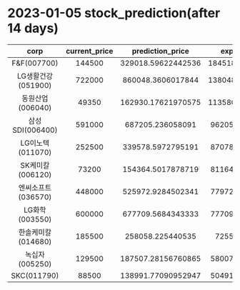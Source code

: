 # 2023-01-05 stock_prediction(after 14 days)

|   corp   |   current_price   |   prediction_price   |   expected_profit   |
|:--------:|:-----------------:|:--------------------:|:-------------------:|
|F&F(007700)|144500|329018.59622442536|184518.59622442536|
|LG생활건강(051900)|722000|860048.3606017844|138048.36060178443|
|동원산업(006040)|49350|162930.17621970575|113580.17621970575|
|삼성SDI(006400)|591000|687205.236058091|96205.23605809105|
|LG이노텍(011070)|252500|339578.5972795191|87078.59727951908|
|SK케미칼(006120)|73200|154364.5017878719|81164.50178787191|
|엔씨소프트(036570)|448000|525972.9284502341|77972.92845023412|
|LG화학(003550)|600000|677709.5684343333|77709.56843433331|
|한솔케미칼(014680)|185500|258058.225440535|72558.225440535|
|녹십자(005250)|129500|187507.28156760865|58007.28156760865|
|SKC(011790)|88500|138991.77090952947|50491.77090952947|
